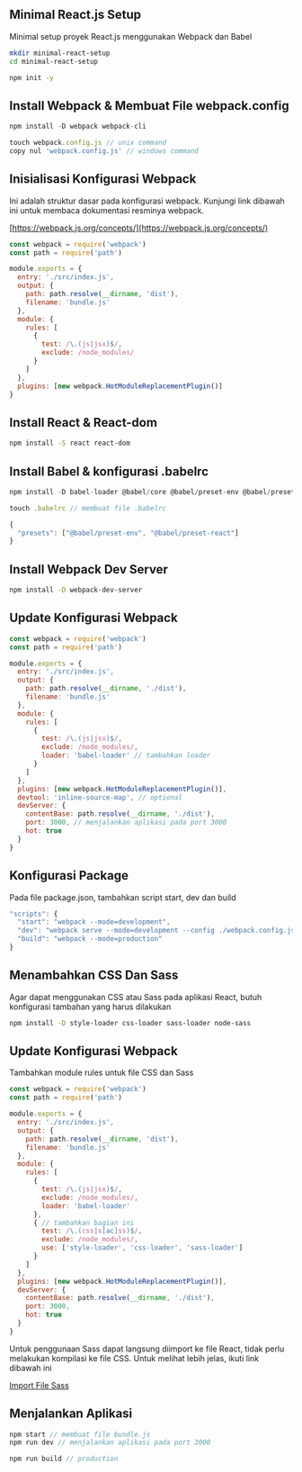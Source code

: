 ## Minimal React.js Setup
Minimal setup proyek React.js menggunakan Webpack dan Babel<br>
~~~bash
mkdir minimal-react-setup
cd minimal-react-setup

npm init -y
~~~

## Install Webpack & Membuat File webpack.config
~~~javascript
npm install -D webpack webpack-cli

touch webpack.config.js // unix command
copy nul 'webpack.config.js' // windows command
~~~

## Inisialisasi Konfigurasi Webpack
Ini adalah struktur dasar pada konfigurasi webpack. Kunjungi link dibawah ini untuk membaca dokumentasi resminya webpack.<br>

[https://webpack.js.org/concepts/](https://webpack.js.org/concepts/)
~~~javascript
const webpack = require('webpack')
const path = require('path')

module.exports = {
  entry: './src/index.js',
  output: {
    path: path.resolve(__dirname, 'dist'),
    filename: 'bundle.js'
  },
  module: {
    rules: [
      {
        test: /\.(js|jsx)$/,
        exclude: /node_modules/
      }
    ]
  },
  plugins: [new webpack.HotModuleReplacementPlugin()]
}
~~~

## Install React & React-dom
~~~bash
npm install -S react react-dom
~~~

## Install Babel & konfigurasi .babelrc
~~~javascript
npm install -D babel-loader @babel/core @babel/preset-env @babel/preset-react

touch .babelrc // membuat file .babelrc
~~~
~~~javascript
{
  "presets": ["@babel/preset-env", "@babel/preset-react"]
}
~~~

## Install Webpack Dev Server
~~~bash
npm install -D webpack-dev-server
~~~

## Update Konfigurasi Webpack
~~~javascript
const webpack = require('webpack')
const path = require('path')

module.exports = {
  entry: './src/index.js',
  output: {
    path: path.resolve(__dirname, './dist'),
    filename: 'bundle.js'
  },
  module: {
    rules: [
      {
        test: /\.(js|jsx)$/,
        exclude: /node_modules/,
        loader: 'babel-loader' // tambahkan loader
      }
    ]
  },
  plugins: [new webpack.HotModuleReplacementPlugin()],
  devtool: 'inline-source-map', // optional
  devServer: {
    contentBase: path.resolve(__dirname, './dist'),
    port: 3000, // menjalankan aplikasi pada port 3000
    hot: true
  }
}
~~~

## Konfigurasi Package
Pada file package.json, tambahkan script start, dev dan build
~~~javascript
"scripts": {
  "start": "webpack --mode=development",
  "dev": "webpack serve --mode=development --config ./webpack.config.js",
  "build": "webpack --mode=production"
}
~~~

## Menambahkan CSS Dan Sass
Agar dapat menggunakan CSS atau Sass pada aplikasi React, butuh konfigurasi tambahan yang harus dilakukan
~~~bash
npm install -D style-loader css-loader sass-loader node-sass
~~~

## Update Konfigurasi Webpack
Tambahkan module rules untuk file CSS dan Sass
~~~javascript
const webpack = require('webpack')
const path = require('path')

module.exports = {
  entry: './src/index.js',
  output: {
    path: path.resolve(__dirname, 'dist'),
    filename: 'bundle.js'
  },
  module: {
    rules: [
      {
        test: /\.(js|jsx)$/,
        exclude: /node_modules/,
        loader: 'babel-loader'
      },
      { // tambahkan bagian ini
        test: /\.(css|s[ac]ss)$/,
        exclude: /node_modules/,
        use: ['style-loader', 'css-loader', 'sass-loader']
      }
    ]
  },
  plugins: [new webpack.HotModuleReplacementPlugin()],
  devServer: {
    contentBase: path.resolve(__dirname, './dist'),
    port: 3000,
    hot: true
  }
}
~~~
Untuk penggunaan Sass dapat langsung diimport ke file React, tidak perlu melakukan kompilasi ke file CSS. Untuk melihat lebih jelas, ikuti link dibawah ini

[Import File Sass](https://github.com/febriadj/minimal-react-setup/blob/master/src/App.js)

## Menjalankan Aplikasi
~~~javascript
npm start // membuat file bundle.js
npm run dev // menjalankan aplikasi pada port 3000

npm run build // production
~~~